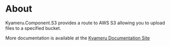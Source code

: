 # About
Kyameru.Component.S3 provides a route to AWS S3 allowing you to upload files to a specified bucket.

More documentation is available at the [Kyameru Documentation Site](https://djsuperchief.github.io/Kyameru/components/aws/s3.html)